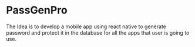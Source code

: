 # PassGenPro
The Idea is to develop a mobile app using react native to generate password and protect it in the database for all the apps that user is going to use.
